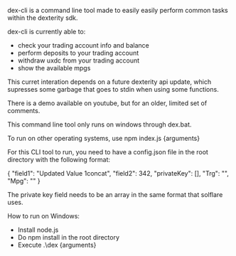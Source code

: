 dex-cli is a command line tool made to easily easily perform common tasks within the dexterity sdk.

dex-cli is currently able to:

* check your trading account info and balance
* perform deposits to your trading account
* withdraw uxdc from your trading account
* show the available mpgs

This curret interation depends on a future dexterity api update, which supresses some garbage
that goes to stdin when using some functions.

There is a demo available on youtube, but for an older, limited set of comments.

This command line tool only runs on windows through dex.bat.

To run on other operating systems, use npm index.js {arguments}

For this CLI tool to run, you need to have a config.json file in the root directory with the following format:

{
  "field1": "Updated Value 1concat",
  "field2": 342,
  "privateKey": [],
  "Trg": "",
  "Mpg": ""
}

The private key field needs to be an array in the same format that solflare uses.

How to run on Windows:

* Install node.js
* Do npm install in the root directory
* Execute .\dex {arguments}